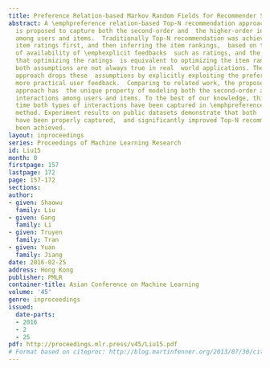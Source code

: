 ```yaml
---
title: Preference Relation-based Markov Random Fields for Recommender Systems
abstract: A \emphpreference relation-based Top-N recommendation approach,  \emphPrefMRF,
  is proposed to capture both the second-order and  the higher-order interactions
  among users and items.  Traditionally Top-N recommendation was achieved by predicting  the
  item ratings first, and then inferring the item rankings,  based on the assumption
  of availability of \emphexplicit feedbacks  such as ratings, and the assumption
  that optimizing the ratings  is equivalent to optimizing the item rankings.  Nevertheless,
  both assumptions are not always true in real  world applications. The proposed \emphPrefMRF
  approach drops these  assumptions by explicitly exploiting the preference relations,  a
  more practical user feedback.  Comparing to related work, the proposed \emphPrefMRF
  approach has  the unique property of modeling both the second-order and the  higher-order
  interactions among users and items. To the best of our knowledge, this is the first
  time both types of interactions have been captured in \emphpreference relation-based
  method. Experiment results on public datasets demonstrate that both  types of interactions
  have been properly captured,  and significantly improved Top-N recommendation performance  has
  been achieved.
layout: inproceedings
series: Proceedings of Machine Learning Research
id: Liu15
month: 0
firstpage: 157
lastpage: 172
page: 157-172
sections: 
author:
- given: Shaowu
  family: Liu
- given: Gang
  family: Li
- given: Truyen
  family: Tran
- given: Yuan
  family: Jiang
date: 2016-02-25
address: Hong Kong
publisher: PMLR
container-title: Asian Conference on Machine Learning
volume: '45'
genre: inproceedings
issued:
  date-parts:
  - 2016
  - 2
  - 25
pdf: http://proceedings.mlr.press/v45/Liu15.pdf
# Format based on citeproc: http://blog.martinfenner.org/2013/07/30/citeproc-yaml-for-bibliographies/
---
```

